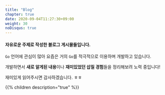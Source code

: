 ```yaml
---
title: "Blog"
chapter: true
date: 2020-09-04T11:27:30+09:00
weight: 30
noDisqus: true
---
```

#### 자유로운 주제로 작성한 블로그 게시물들입니다.

`Go` 언어에 관심이 많아 요즘은 거의 `Go`를 적극적으로 이용하며 개발하고 있습니다.

개발하면서 **새로 알게된 내용**이나 **재미있었던 삽질 경험**들을 정리해보려 노력 중입니다!

재미있게 읽어주시면 감사하겠습니다. ㅎㅎ
 
{{% children description="true" %}}
